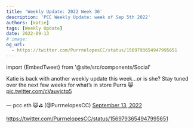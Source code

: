 ```yaml
---
title: 'Weekly Update: 2022 Week 36'
description: 'PCC Weekly Update: week of Sep 5th 2022'
authors: [katie]
tags: [Weekly Update]
date: 2022-09-13
# image:
og_url:
  - https://twitter.com/PurrnelopesCC/status/1569793654947995651
---
```


import {EmbedTweet} from '@site/src/components/Social'

<EmbedTweet>
  <p lang="en" dir="ltr">
    Katie is back with another weekly update this week…or is she? Stay tuned
    over the next few weeks for what’s in store Purrs 😸
    <a href="https://t.co/cVauyjctq5">pic.twitter.com/cVauyjctq5</a>
  </p>
  &mdash; pcc.eth 😺⛳️ (@PurrnelopesCC)
  <a
    href="https://twitter.com/PurrnelopesCC/status/1569793654947995651?ref_src=twsrc%5Etfw"
    >September 13, 2022</a
  >
</EmbedTweet>

<!--truncate-->

https://twitter.com/PurrnelopesCC/status/1569793654947995651
